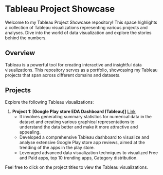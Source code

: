 # Tableau Project Showcase

Welcome to my Tableau Project Showcase repository! This space highlights a collection of Tableau visualizations representing various projects and analyses. Dive into the world of data visualization and explore the stories behind the numbers.

## Overview

Tableau is a powerful tool for creating interactive and insightful data visualizations. This repository serves as a portfolio, showcasing my Tableau projects that span across different domains and datasets.

## Projects

Explore the following Tableau visualizations:

1. **Project 1: [Google Play store EDA Dashboard (Tableau)]** [Link](https://public.tableau.com/app/profile/sankhdeep.goswami/viz/Play-StoreAppReview/Dashboard1)
   - It involves generating summary statistics for numerical data in the dataset and creating various graphical representations to understand the data better and make it more attractive and appealing.
   - Developed a comprehensive Tableau dashboard to visualize and analyse extensive Google Play store app reviews, aimed at the trending of the apps in the play store.
   - Leveraged advanced data visualization techniques to visualized Free and Paid apps, top 10 trending apps, Category distribution.



Feel free to click on the project titles to view the Tableau visualizations.
